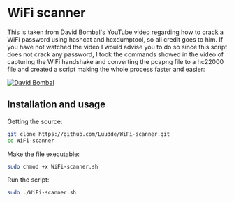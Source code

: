 # WiFi scanner
This is taken from David Bombal's YouTube video regarding how to crack a WiFi password using hashcat and hcxdumptool, so all credit goes to him. If you have not watched the video I would advise you to do so since this script does not crack any password, I took the commands showed in the video of capturing the WiFi handshake and converting the pcapng file to a hc22000 file and created a script making the whole process faster and easier:

[![David Bombal](https://img.youtube.com/vi/Usw0IlGbkC4/0.jpg)](https://www.youtube.com/watch?v=Usw0IlGbkC4)



## Installation and usage
Getting the source:
```bash
git clone https://github.com/Luudde/WiFi-scanner.git
cd WiFi-scanner
```
Make the file executable:
```bash
sudo chmod +x WiFi-scanner.sh
```
Run the script:
```bash
sudo ./WiFi-scanner.sh
```


